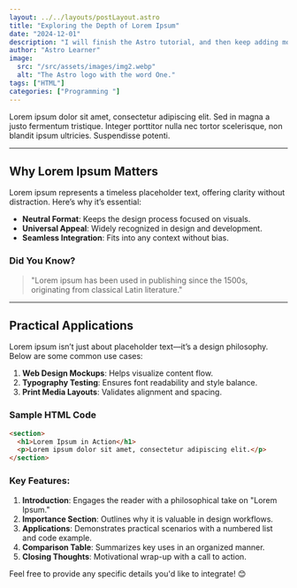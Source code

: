 ```yaml
---
layout: ../../layouts/postLayout.astro
title: "Exploring the Depth of Lorem Ipsum"
date: "2024-12-01"
description: "I will finish the Astro tutorial, and then keep adding more posts. Watch this space for more to come"
author: "Astro Learner"
image:
  src: "/src/assets/images/img2.webp"
  alt: "The Astro logo with the word One."
tags: ["HTML"]
categories: ["Programming "]
---
```





Lorem ipsum dolor sit amet, consectetur adipiscing elit. Sed in magna a justo fermentum tristique. Integer porttitor nulla nec tortor scelerisque, non blandit ipsum ultricies. Suspendisse potenti.  

---

## Why Lorem Ipsum Matters

Lorem ipsum represents a timeless placeholder text, offering clarity without distraction. Here’s why it’s essential:
- **Neutral Format**: Keeps the design process focused on visuals.
- **Universal Appeal**: Widely recognized in design and development.
- **Seamless Integration**: Fits into any context without bias.

### Did You Know?
> "Lorem ipsum has been used in publishing since the 1500s, originating from classical Latin literature."

---

## Practical Applications

Lorem ipsum isn’t just about placeholder text—it’s a design philosophy. Below are some common use cases:
1. **Web Design Mockups**: Helps visualize content flow.
2. **Typography Testing**: Ensures font readability and style balance.
3. **Print Media Layouts**: Validates alignment and spacing.

### Sample HTML Code
```html
<section>
  <h1>Lorem Ipsum in Action</h1>
  <p>Lorem ipsum dolor sit amet, consectetur adipiscing elit.</p>
</section>
```


### Key Features:
1. **Introduction**: Engages the reader with a philosophical take on "Lorem Ipsum."
2. **Importance Section**: Outlines why it is valuable in design workflows.
3. **Applications**: Demonstrates practical scenarios with a numbered list and code example.
4. **Comparison Table**: Summarizes key uses in an organized manner.
5. **Closing Thoughts**: Motivational wrap-up with a call to action.

Feel free to provide any specific details you'd like to integrate! 😊
